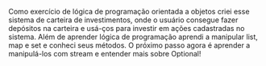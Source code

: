 Como exercício de lógica de programação orientada a objetos criei esse sistema de carteira de investimentos, 
onde o usuário consegue fazer depósitos na carteira e usá-ços para investir em ações cadastradas no sistema.
Além de aprender lógica de programação aprendi a manipular list, map e set e conheci seus métodos.
O próximo passo agora é aprender a manipulá-los com stream e entender mais sobre Optional!
